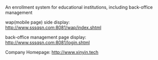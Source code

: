 An enrollment system for educational institutions, including back-office management

wap(mobile page) side display: http://www.sssqsn.com:8081/wap/index.shtml

back-office management page display: http://www.sssqsn.com:8081/login.shtml

Company Homepage: http://www.xinyin.tech
